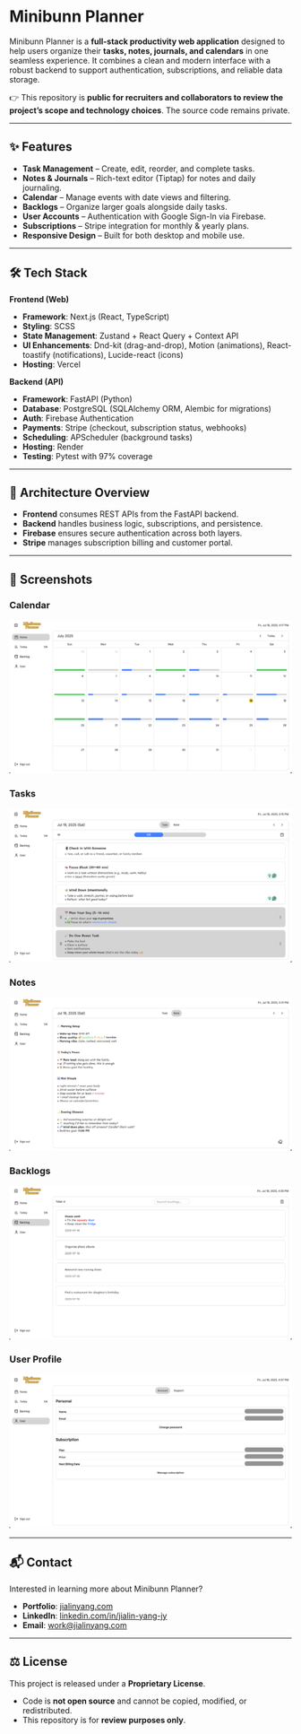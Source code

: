 # Minibunn Planner

Minibunn Planner is a **full-stack productivity web application** designed to help users organize their **tasks, notes, journals, and calendars** in one seamless experience. It combines a clean and modern interface with a robust backend to support authentication, subscriptions, and reliable data storage.

👉 This repository is **public for recruiters and collaborators to review the project’s scope and technology choices**. The source code remains private.

---

## ✨ Features

- **Task Management** – Create, edit, reorder, and complete tasks.  
- **Notes & Journals** – Rich-text editor (Tiptap) for notes and daily journaling.  
- **Calendar** – Manage events with date views and filtering.  
- **Backlogs** – Organize larger goals alongside daily tasks.  
- **User Accounts** – Authentication with Google Sign-In via Firebase.  
- **Subscriptions** – Stripe integration for monthly & yearly plans.  
- **Responsive Design** – Built for both desktop and mobile use.  

---

## 🛠 Tech Stack

**Frontend (Web)**  
- **Framework**: Next.js (React, TypeScript)  
- **Styling**: SCSS  
- **State Management**: Zustand + React Query + Context API  
- **UI Enhancements**: Dnd-kit (drag-and-drop), Motion (animations), React-toastify (notifications), Lucide-react (icons)  
- **Hosting**: Vercel  

**Backend (API)**  
- **Framework**: FastAPI (Python)  
- **Database**: PostgreSQL (SQLAlchemy ORM, Alembic for migrations)  
- **Auth**: Firebase Authentication  
- **Payments**: Stripe (checkout, subscription status, webhooks)  
- **Scheduling**: APScheduler (background tasks)  
- **Hosting**: Render  
- **Testing**: Pytest with 97% coverage  

---

## 🚀 Architecture Overview

- **Frontend** consumes REST APIs from the FastAPI backend.  
- **Backend** handles business logic, subscriptions, and persistence.  
- **Firebase** ensures secure authentication across both layers.  
- **Stripe** manages subscription billing and customer portal.  

---

## 📸 Screenshots

### Calendar
![Home Page](/screenshots/calendar-071825.png)

### Tasks
![Calendar Page](/screenshots/task-071825.png)

### Notes
![Notes Page](/screenshots/note-071825.png)

### Backlogs
![Tasks Page](/screenshots/backlog-071825.png)

### User Profile
![User Profile Page](/screenshots/user-071825.png)

---

## 📬 Contact

Interested in learning more about Minibunn Planner?  
- **Portfolio**: [jialinyang.com](https://www.jialinyang.com)
- **LinkedIn**: [linkedin.com/in/jialin-yang-jy](https://www.linkedin.com/in/jialin-yang-jy)
- **Email**: work@jialinyang.com

---

## ⚖️ License

This project is released under a **Proprietary License**.  
- Code is **not open source** and cannot be copied, modified, or redistributed.  
- This repository is for **review purposes only**.  
